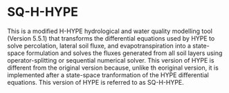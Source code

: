 # SQ-H-HYPE
This is a modified H-HYPE hydrological and water quality modelling tool (Version 5.5.1) that transforms the differential equations used by HYPE to solve percolation, lateral soil fluxe, and evapotranspiration into a state-space formulation and solves the fluxes generated from all soil layers using operator-splitting or sequential numerical solver. This version of HYPE is different from the original version because, unlike th eoriginal version, it is implemented after a state-space tranformation of the HYPE differential equations. This version of HYPE is referred to as SQ-H-HYPE.
